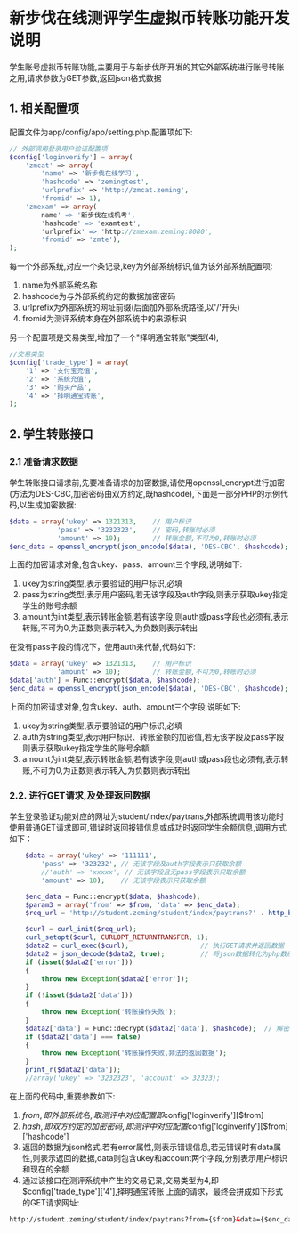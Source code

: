 # 新步伐在线测评学生虚拟币转账功能开发说明
学生账号虚拟币转账功能,主要用于与新步伐所开发的其它外部系统进行账号转账之用,请求参数为GET参数,返回json格式数据

## 1. 相关配置项
配置文件为app/config/app/setting.php,配置项如下:

```php
// 外部调用登录用户验证配置项
$config['loginverify'] = array(
    'zmcat' => array(
        'name' => '新步伐在线学习',
        'hashcode' => 'zemingtest', 
        'urlprefix' => 'http://zmcat.zeming',
        'fromid' => 1),
    'zmexam' => array(
        name' => '新步伐在线机考',
        'hashcode' => 'examtest', 
        'urlprefix' => 'http://zmexam.zeming:8080',
        'fromid' => 'zmte'),
);
```
每一个外部系统,对应一个条记录,key为外部系统标识,值为该外部系统配置项:
1. name为外部系统名称
2. hashcode为与外部系统约定的数据加密密码
3. urlprefix为外部系统的网址前缀(后面加外部系统路径,以'/'开头)
4. fromid为测评系统本身在外部系统中的来源标识

另一个配置项是交易类型,增加了一个"择明通宝转账"类型(4),
```php
//交易类型
$config['trade_type'] = array(
    '1' => '支付宝充值',
    '2' => '系统充值',
    '3' => '购买产品',
    '4' => '择明通宝转账',
);
```
## 2. 学生转账接口
### 2.1 准备请求数据
学生转账接口请求前,先要准备请求的加密数据,请使用openssl_encrypt进行加密(方法为DES-CBC,加密密码由双方约定,既hashcode),下面是一部分PHP的示例代码,以生成加密数据:
```php
$data = array('ukey' => 1321313,    // 用户标识
            'pass' => '3232323',    // 密码,转账时必须
            'amount' => 10);        // 转账金额,不可为0,转账时必须
$enc_data = openssl_encrypt(json_encode($data), 'DES-CBC', $hashcode);

```
上面的加密请求对象,包含ukey、pass、amount三个字段,说明如下:
1. ukey为string类型,表示要验证的用户标识,必填
2. pass为string类型,表示用户密码,若无该字段及auth字段,则表示获取ukey指定学生的账号余额
3. amount为int类型,表示转账金额,若有该字段,则auth或pass字段也必须有,表示转账,不可为0,为正数则表示转入,为负数则表示转出

在没有pass字段的情况下，使用auth来代替,代码如下:
```php
$data = array('ukey' => 1321313,    // 用户标识
            'amount' => 10);        // 转账金额,不可为0,转账时必须
$data['auth'] = Func::encrypt($data, $hashcode);
$enc_data = openssl_encrypt(json_encode($data), 'DES-CBC', $hashcode);

```
上面的加密请求对象,包含ukey、auth、amount三个字段,说明如下:
1. ukey为string类型,表示要验证的用户标识,必填
2. auth为string类型,表示用户标识、转账金额的加密值,若无该字段及pass字段则表示获取ukey指定学生的账号余额
3. amount为int类型,表示转账金额,若有该字段,则auth或pass段也必须有,表示转账,不可为0,为正数则表示转入,为负数则表示转出


### 2.2. 进行GET请求,及处理返回数据
学生登录验证功能对应的网址为student/index/paytrans,外部系统调用该功能时使用普通GET请求即可,错误时返回报错信息或成功时返回学生余额信息,调用方式如下：
```php
    $data = array('ukey' => '111111',
        'pass' => '323232', // 无该字段及auth字段表示只获取余额
        //'auth' => 'xxxxx', // 无该字段且无pass字段表示只取余额
        'amount' => 10);    // 无该字段表示只获取余额

    $enc_data = Func::encrypt($data, $hashcode);
    $param3 = array('from' => $from, 'data' => $enc_data);
    $req_url = 'http://student.zeming/student/index/paytrans?' . http_build_query($param3);

    $curl = curl_init($req_url);
    curl_setopt($curl, CURLOPT_RETURNTRANSFER, 1);
    $data2 = curl_exec($curl);                  // 执行GET请求并返回数据
    $data2 = json_decode($data2, true);         // 将json数据转化为php数组
    if (isset($data2['error']))
    {
        throw new Exception($data2['error']);
    }
    if (!isset($data2['data']))
    {
        throw new Exception('转账操作失败');
    }
    $data2['data'] = Func::decrypt($data2['data'], $hashcode);  // 解密返回数据data
    if ($data2['data'] === false)
    {
        throw new Exception('转账操作失败,非法的返回数据');
    }
    print_r($data2['data']);
    //array('ukey' => '3232323', 'account' => 32323);
```
在上面的代码中,重要参数如下:
1. $from,即外部系统名,取测评中对应配置即$config['loginverify'][$from]
2. $hash,即双方约定的加密密码,即测评中对应配置$config['loginverify'][$from]['hashcode']
3. 返回的数据为json格式,若有error属性,则表示错误信息,若无错误时有data属性,则表示返回的数据,data则包含ukey和account两个字段,分别表示用户标识和现在的余额
4. 通过该接口在测评系统中产生的交易记录,交易类型为4,即$config['trade_type']['4'],择明通宝转账
上面的请求，最终会拼成如下形式的GET请求网址:
```html
http://student.zeming/student/index/paytrans?from={$from}&data={$enc_data}
```
